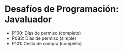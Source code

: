 # Desafíos de Programación: Javaluador

- P100: Días de permiso (completo)
- P083: Días de permiso (simple)
- P101: Cesta de compra (completo)
